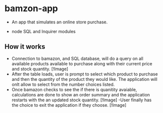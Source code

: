 # bamzon-app
- An app that simulates an online store purchase.
+ node SQL and Inquirer modules
## How it works
- Connection to bamazon, and SQL database, will do a query on all available products available to purchase along with their current price and stock quantity. [!Image]
- After the table loads, user is prompt to select which product to purchase and then the quantity of the product they would like. The application will onlt allow to select from the number choices listed.
- Once bamazon checks to see the if there is quanitity avaiable, calculations are done to show  an order summary and the application restarts with the an updated stock quantity. [!Image]
-User finally has the choice to exit the application if they choose. [!Image] 
